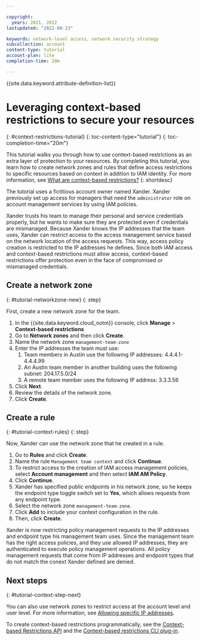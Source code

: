 ```yaml
---

copyright:
  years: 2021, 2022
lastupdated: "2022-08-23"

keywords: network-level access, network security strategy
subcollection: account
content-type: tutorial
account-plan: lite 
completion-time: 20m

---
```


{{site.data.keyword.attribute-definition-list}}

# Leveraging context-based restrictions to secure your resources
{: #context-restrictions-tutorial}
{: toc-content-type="tutorial"}
{: toc-completion-time="20m"}

This tutorial walks you through how to use context-based restrictions as an extra layer of protection to your resources. By completing this tutorial, you learn how to create network zones and rules that define access restrictions to specific resources based on context in addition to IAM identity. For more information, see [What are context-based restrictions?](/docs/account?topic=account-context-restrictions-whatis)
{: shortdesc}

The tutorial uses a fictitious account owner named Xander. Xander previously set up access for managers that need the `administrator` role on account management services by using IAM policies. 

Xander trusts his team to manage their personal and service credentials properly, but he wants to make sure they are protected even if credentials are mismanaged. Because Xander knows the IP addresses that the team uses, Xander can restrict access to the access management service based on the network location of the access requests. This way, access policy creation is restricted to the IP addresses he defines. Since both IAM access and context-based restrictions must allow access, context-based restrictions offer protection even in the face of compromised or mismanaged credentials.

## Create a network zone
{: #tutorial-networkzone-new}
{: step}

First, create a new network zone for the team. 

1. In the {{site.data.keyword.cloud_notm}} console, click **Manage** > **Context-based restrictions**
2. Go to **Network zones** and then click **Create**. 
3. Name the network zone `management-team-zone`
4. Enter the IP addresses the team must use:
    1. Team members in Austin use the following IP addresses: 4.4.4.1-4.4.4.99
    1. An Austin team member in another building uses the following subnet: 204.17.5.0/24
    1. A remote team member uses the following IP address: 3.3.3.56
5. Click **Next**.
6. Review the details of the network zone.
7. Click **Create**.


## Create a rule
{: #tutorial-context-rules}
{: step}

Now, Xander can use the network zone that he created in a rule. 

1. Go to **Rules** and click **Create**. 
2. Name the rule `Management team context` and click **Continue**. 
3. To restrict access to the creation of IAM access management policies, select **Account management** and then select **IAM AM Policy**. 
4. Click **Continue**.
5. Xander has specified public endpoints in his network zone, so he keeps the endpoint type toggle switch set to **Yes**, which allows requests from any endpoint type. 
6. Select the network zone `management-team-zone`.
7. Click **Add** to include your context configuration in the rule.
8. Then, click **Create**.

Xander is now restricting policy management requests to the IP addresses and endpoint type his management team uses. Since the management team has the right access policies, and they use allowed IP addresses, they are authenticated to execute policy management operations. All policy management requests that come from IP addresses and endpoint types that do not match the conext Xander defined are denied.

## Next steps
{: #tutorial-context-step-next}

You can also use network zones to restrict access at the account level and user level. For more information, see [Allowing specific IP addresses](/docs/account?topic=account-ips&interface=ui).

To create context-based restrictions programmatically, see the [Context-based Restrictions API](/apidocs/context-based-restrictions) and the [Context-based restrictions CLI plug-in](/docs/account?topic=cli-cbr-plugin).